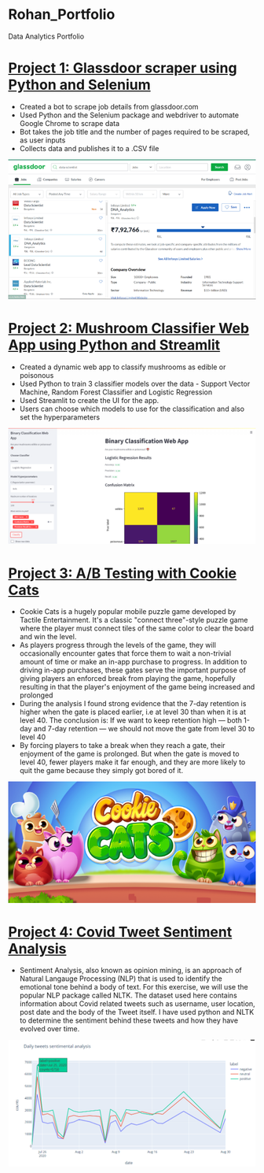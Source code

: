 # Rohan_Portfolio
Data Analytics Portfolio


# [Project 1: Glassdoor scraper using Python and Selenium](https://github.com/rohan-benjamin/Glassdoor-Scraper-Final)

- Created a bot to scrape job details from glassdoor.com
- Used Python and the Selenium package and webdriver to automate Google Chrome to scrape data
- Bot takes the job title and the number of pages required to be scraped, as user inputs
- Collects data and publishes it to a .CSV file

![](/images/glassdoor.png)

# [Project 2: Mushroom Classifier Web App using Python and Streamlit](https://github.com/rohan-benjamin/Mushroom-Classifier-Web-App)

- Created a dynamic web app to classify mushrooms as edible or poisonous
- Used Python to train 3 classifier models over the data - Support Vector Machine, Random Forest Classifier and Logistic Regression
- Used Streamlit to create the UI for the app.
- Users can choose which models to use for the classification and also set the hyperparameters

![](/images/mushroom.png)

# [Project 3: A/B Testing with Cookie Cats](https://github.com/rohan-benjamin/AB-Testing-with-Cookie-Cats)

- Cookie Cats is a hugely popular mobile puzzle game developed by Tactile Entertainment. It's a classic "connect three"-style puzzle game where the player must connect    tiles of the same color to clear the board and win the level.
- As players progress through the levels of the game, they will occasionally encounter gates that force them to wait a non-trivial amount of time or make an in-app purchase to progress. In addition to driving in-app purchases, these gates serve the important purpose of giving players an enforced break from playing the game, hopefully resulting in that the player's enjoyment of the game being increased and prolonged
- During the analysis I found strong evidence that the 7-day retention is higher when the gate is placed earlier, i.e at level 30 than when it is at level 40. The conclusion is: If we want to keep retention high — both 1-day and 7-day retention — we should not move the gate from level 30 to level 40
-  By forcing players to take a break when they reach a gate, their enjoyment of the game is prolonged. But when the gate is moved to level 40, fewer players make it far enough, and they are more likely to quit the game because they simply got bored of it.

![](/images/cookiecats.png)


# [Project 4: Covid Tweet Sentiment Analysis](https://github.com/rohan-benjamin/AB-Testing-with-Cookie-Cats)

- Sentiment Analysis, also known as opinion mining, is an approach of Natural Langauge Processing (NLP) that is used to identify the emotional tone behind a body of text. For this exercise, we will use the popular NLP package called NLTK. The dataset used here contains information about Covid related tweets such as username, user location, post date and the body of the Tweet itself. I have used python and NLTK to determine the sentiment behind these tweets and how they have evolved over time.

![](/images/dailytweet.png)
